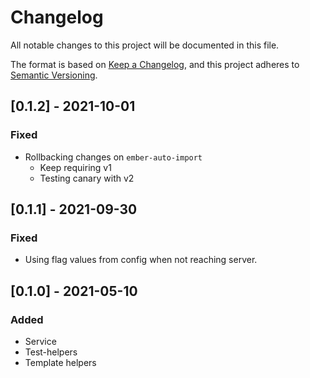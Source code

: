 # Changelog

All notable changes to this project will be documented in this file.

The format is based on [Keep a Changelog](https://keepachangelog.com/en/1.0.0/),
and this project adheres to [Semantic Versioning](https://semver.org/spec/v2.0.0.html).

## [0.1.2] - 2021-10-01

### Fixed

- Rollbacking changes on `ember-auto-import`
  - Keep requiring v1
  - Testing canary with v2

## [0.1.1] - 2021-09-30

### Fixed

- Using flag values from config when not reaching server.

## [0.1.0] - 2021-05-10

### Added

- Service
- Test-helpers
- Template helpers
